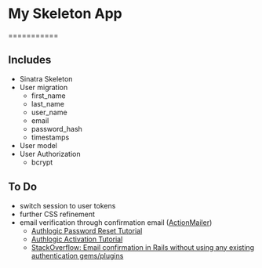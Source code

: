 # My Skeleton App
===========

## Includes
- Sinatra Skeleton
- User migration
  - first_name
  - last_name
  - user_name
  - email
  - password_hash
  - timestamps
- User model
- User Authorization
  - bcrypt

## To Do
- switch session to user tokens
- further CSS refinement
- email verification through confirmation email ([ActionMailer](http://guides.rubyonrails.org/action_mailer_basics.html))
  - [Authlogic Password Reset Tutorial](https://github.com/rejeep/authlogic-password-reset-tutorial)
  - [Authlogic Activation Tutorial](https://github.com/matthooks/authlogic-activation-tutorial)
  - [StackOverflow: Email confirmation in Rails without using any existing authentication gems/plugins](http://stackoverflow.com/questions/3984977/email-confirmation-in-rails-without-using-any-existing-authentication-gems-plugi)